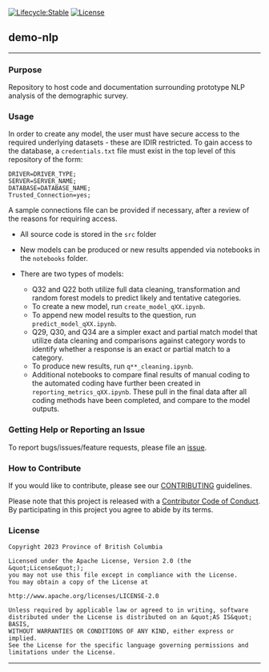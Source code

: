 [![Lifecycle:Stable](https://img.shields.io/badge/Lifecycle-Stable-97ca00)](https://github.com/bcgov/repomountie/blob/master/doc/lifecycle-stable.md)
[![License](https://img.shields.io/badge/License-Apache%202.0-blue.svg)](https://opensource.org/licenses/Apache-2.0)

## demo-nlp
---

### Purpose

Repository to host code and documentation surrounding prototype NLP analysis of the demographic survey. 

### Usage

In order to create any model, the user must have secure access to the required underlying datasets - these are IDIR restricted. To gain access to the database, a `credentials.txt` file must exist in the top level of this repository of the form: 

```
DRIVER=DRIVER_TYPE;
SERVER=SERVER_NAME;
DATABASE=DATABASE_NAME;
Trusted_Connection=yes;
```

A sample connections file can be provided if necessary, after a review of the reasons for requiring access.

* All source code is stored in the `src` folder
* New models can be produced or new results appended via notebooks in the `notebooks` folder.
* There are two types of models:

    * Q32 and Q22 both utilize full data cleaning, transformation and random forest models to predict likely and tentative categories.
    * To create a new model, run `create_model_qXX.ipynb`. 
    * To append new model results to the question, run `predict_model_qXX.ipynb`.
    * Q29, Q30, and Q34 are a simpler exact and partial match model that utilize data cleaning and comparisons against category words to identify whether a response is an exact or partial match to a category.
    * To produce new results, run `q**_cleaning.ipynb`.
    * Additional notebooks to compare final results of manual coding to the automated coding have further been created in `reporting_metrics_qXX.ipynb`. These pull in the final data after all coding methods have been completed, and compare to the model outputs. 

### Getting Help or Reporting an Issue

To report bugs/issues/feature requests, please file an [issue](https://github.com/bcgov/demo-nlp/issues/).


### How to Contribute

If you would like to contribute, please see our [CONTRIBUTING](CONTRIBUTING.md) guidelines.

Please note that this project is released with a [Contributor Code of Conduct](CODE_OF_CONDUCT.md). By participating in this project you agree to abide by its terms.

### License

```
Copyright 2023 Province of British Columbia

Licensed under the Apache License, Version 2.0 (the &quot;License&quot;);
you may not use this file except in compliance with the License.
You may obtain a copy of the License at

http://www.apache.org/licenses/LICENSE-2.0

Unless required by applicable law or agreed to in writing, software distributed under the License is distributed on an &quot;AS IS&quot; BASIS,
WITHOUT WARRANTIES OR CONDITIONS OF ANY KIND, either express or implied.
See the License for the specific language governing permissions and limitations under the License.
```
---
